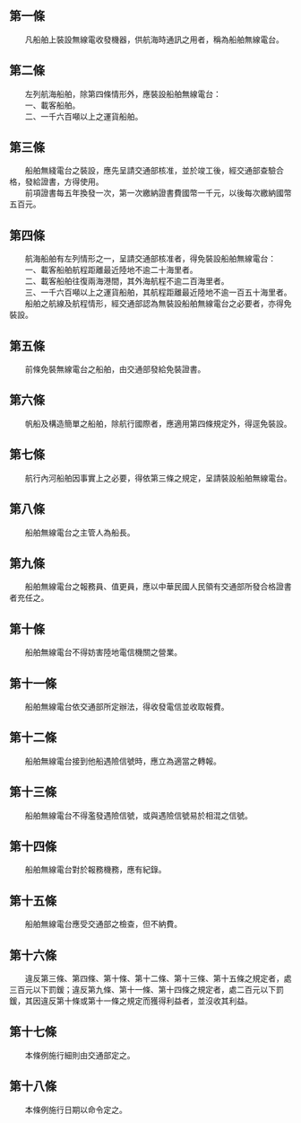 第一條 
-------
　　凡船舶上裝設無線電收發機器，供航海時通訊之用者，稱為船舶無線電台。  


第二條 
-------
　　左列航海船舶，除第四條情形外，應裝設船舶無線電台：  
　　一、載客船舶。  
　　二、一千六百噸以上之運貨船舶。  


第三條 
-------
　　船舶無綫電台之裝設，應先呈請交通部核准，並於竣工後，經交通部查驗合格，發給證書，方得使用。  
　　前項證書每五年換發一次，第一次繳納證書費國幣一千元，以後每次繳納國幣五百元。  


第四條 
-------
　　航海船舶有左列情形之一，呈請交通部核准者，得免裝設船舶無線電台：  
　　一、載客船舶航程距離最近陸地不逾二十海里者。  
　　二、載客船舶往復兩海港間，其外海航程不逾二百海里者。  
　　三、一千六百噸以上之運貨船舶，其航程距離最近陸地不逾一百五十海里者。  
　　船舶之航線及航程情形，經交通部認為無裝設船舶無線電台之必要者，亦得免裝設。  


第五條 
-------
　　前條免裝無線電台之船舶，由交通部發給免裝證書。  


第六條 
-------
　　帆船及構造簡單之船舶，除航行國際者，應適用第四條規定外，得逕免裝設。  


第七條 
-------
　　航行內河船舶因事實上之必要，得依第三條之規定，呈請裝設船舶無線電台。  


第八條 
-------
　　船舶無線電台之主管人為船長。  


第九條 
-------
　　船舶無線電台之報務員、值更員，應以中華民國人民領有交通部所發合格證書者充任之。  


第十條 
-------
　　船舶無線電台不得妨害陸地電信機關之營業。  


第十一條 
---------
　　船舶無線電台依交通部所定辦法，得收發電信並收取報費。  


第十二條 
---------
　　船舶無線電台接到他船遇險信號時，應立為適當之轉報。  


第十三條 
---------
　　船舶無線電台不得濫發遇險信號，或與遇險信號易於相混之信號。  


第十四條 
---------
　　船舶無線電台對於報務機務，應有紀錄。  


第十五條 
---------
　　船舶無線電台應受交通部之檢查，但不納費。  


第十六條 
---------
　　違反第三條、第四條、第十條、第十二條、第十三條、第十五條之規定者，處三百元以下罰鍰；違反第九條、第十一條、第十四條之規定者，處二百元以下罰鍰，其因違反第十條或第十一條之規定而獲得利益者，並沒收其利益。  


第十七條 
---------
　　本條例施行細則由交通部定之。  


第十八條 
---------
　　本條例施行日期以命令定之。
